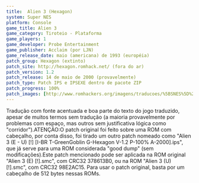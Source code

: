```yaml
---
title:  Alien 3 (Hexagon)
system: Super NES
platform: Console
game_title: Alien 3
game_category: Tiroteio - Plataforma
game_players: 1
game_developer: Probe Entertainment
game_publisher: Acclaim (por LJN)
game_release_date: maio (americana) de 1993 (européia)
patch_group: Hexagon (extinto)
patch_site: http://hexagon.romhack.net/ (fora do ar)
patch_version: 1.2
patch_release: 14 de maio de 2000 (provavelmente)
patch_type: Patch IPS e IPSEXE dentro de pacote ZIP
patch_progress: 100%
patch_images: [http://www.romhackers.org/imagens/traducoes/%5BSNES%5D%20Alien%203%20-%20Hexagon%20-%201.png,http://www.romhackers.org/imagens/traducoes/%5BSNES%5D%20Alien%203%20-%20Hexagon%20-%202.png,http://www.romhackers.org/imagens/traducoes/%5BSNES%5D%20Alien%203%20-%20Hexagon%20-%203.png]
---
```

Tradução com fonte acentuada e boa parte do texto do jogo traduzido, apesar de muitos termos sem tradução (a maioria provavelmente por problemas com espaço, mas outros sem justificativa lógica como "corridor").ATENÇÃO:O patch original foi feito sobre uma ROM com cabeçalho, por conta disso, foi tirado um outro patch nomeado como "Alien 3 (E - U) [!] [I-BR T-GreenGoblin G-Hexagon V-1.2 P-100% A-2000].ips", que já serve para uma ROM considerada "good dump" (sem modificações).Este patch mencionado pode ser aplicada na ROM original "Alien 3 (E) [!].smc", com CRC32 378613B0, ou na ROM "Alien 3 (U) [!].smc", com CRC32 98E2AC15. Para usar o patch original, basta por um cabeçalho de 512 bytes nessas ROMs.